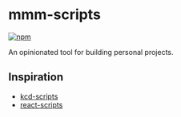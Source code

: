 # mmm-scripts

[![npm](https://img.shields.io/npm/v/mmm-scripts.svg)](https://www.npmjs.com/package/mmm-scripts)

An opinionated tool for building personal projects.

## Inspiration

- [kcd-scripts](https://github.com/kentcdodds/kcd-scripts)
- [react-scripts](https://github.com/facebook/create-react-app/tree/master/packages/react-scripts)
